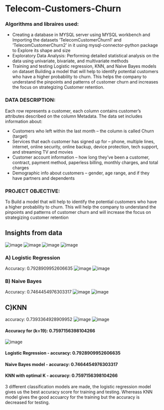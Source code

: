 # Telecom-Customers-Churn
### Algorithms and libraires used: 
- Creating a database in MYSQL server using MYSQL workbench and Importing the datasets ‘TelecomCustomerChurn1’ and ‘TelecomCustomerChurn2’ in it using mysql-connector-python package to Explore its shape and size
- Exploratory Data Analysis: Performing detailed statistical analysis on the data using univariate, bivariate, and multivariate methods
- Training and testing Logistic regression, KNN, and Naive Bayes models on dataset
Building a model that will help to identify potential customers who have a higher probability to churn. This helps the company to understand the pinpoints and patterns of customer churn and increases the focus on strategizing Customer retention.
### DATA DESCRIPTION:
Each row represents a customer, each column contains customer’s attributes described on the column
Metadata. The data set includes information about:
- Customers who left within the last month – the column is called Churn (target)
- Services that each customer has signed up for – phone, multiple lines, internet, online security, online backup, device
protection, tech support, and streaming TV and movies
- Customer account information – how long they’ve been a customer, contract, payment method, paperless billing, monthly charges, and total charges
- Demographic info about customers – gender, age range, and if they have partners and dependents
### PROJECT OBJECTIVE:
To Build a model that will help to identify the potential customers who have a higher probability to churn. This will help the company to understand the pinpoints and patterns of customer churn and will increase the focus on strategizing customer retention
## Insights from data
![image](https://user-images.githubusercontent.com/92087972/192000600-e27fcb8e-37f9-41d9-8993-a9c8bf82c0e2.png)
![image](https://user-images.githubusercontent.com/92087972/192000730-fab84572-6b08-41ea-89e9-61a3e2b0f5ab.png)
![image](https://user-images.githubusercontent.com/92087972/192001449-641040ec-b316-488c-9529-8d7c00b6d15d.png)
![image](https://user-images.githubusercontent.com/92087972/192001637-aaff983c-bc6f-4fec-a35f-03852be21540.png)

### A) Logistic Regression
Accuracy: 0.7928909952606635
![image](https://user-images.githubusercontent.com/92087972/192002110-785182a1-ee5d-4c54-9295-3be3e5d47544.png)
![image](https://user-images.githubusercontent.com/92087972/192001898-05f32698-eae3-4d69-93a5-d34416c5ec71.png)
### B) Naive Bayes
Accuracy: 0.7464454976303317
![image](https://user-images.githubusercontent.com/92087972/192002216-6023481f-80c0-4f6b-9cbb-a7626fb0e6ba.png)
![image](https://user-images.githubusercontent.com/92087972/192002311-060216bd-f9e0-44fb-ad5e-82ddef9f75a5.png)

## C)KNN
accuracy: 0.7393364928909952
![image](https://user-images.githubusercontent.com/92087972/192002468-772b9218-009a-4fe9-8afc-6825e89113e3.png)
![image](https://user-images.githubusercontent.com/92087972/192002550-394c8e96-45c0-4cca-bd20-c3fe6000ca4a.png)
#### Accuracy for (k=19): 0.7597156398104266
![image](https://user-images.githubusercontent.com/92087972/192002813-ae6128fe-493d-4c55-9295-76b8c27ac9db.png)

#### Logistic Regression - accuracy: 0.7928909952606635
#### Naive Bayes model - accuracy: 0.7464454976303317
#### KNN with optimal K - accuracy: 0.7597156398104266

3 different classification models are made, the logistic regression model gives us the best accuracy score for training and testing.
Whereass KNN model gives the good accuarcy for the training but the accuracy is decreased for testing.
